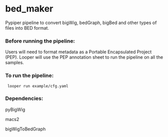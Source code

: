 # bed_maker
Pypiper pipeline to convert bigWig, bedGraph, bigBed and other types of files into BED format.

### Before running the pipeline: 

Users will need to format metadata as a Portable Encapsulated Project (PEP). Looper will use the PEP annotation sheet to run the pipeline on all the samples.  
  

### To run the pipeline: 

  ` looper run example/cfg.yaml`
 
### Dependencies:

pyBigWig

macs2

bigWigToBedGraph
